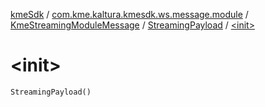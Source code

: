 [kmeSdk](../../../index.md) / [com.kme.kaltura.kmesdk.ws.message.module](../../index.md) / [KmeStreamingModuleMessage](../index.md) / [StreamingPayload](index.md) / [&lt;init&gt;](./-init-.md)

# &lt;init&gt;

`StreamingPayload()`